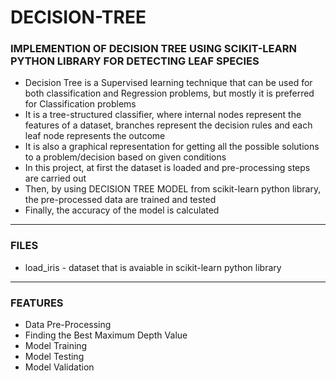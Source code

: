 # DECISION-TREE

### IMPLEMENTION OF DECISION TREE USING SCIKIT-LEARN PYTHON LIBRARY FOR DETECTING LEAF SPECIES

- Decision Tree is a Supervised learning technique that can be used for both classification and Regression problems, but mostly it is preferred for Classification problems
- It is a tree-structured classifier, where internal nodes represent the features of a dataset, branches represent the decision rules and each leaf node represents the outcome
- It is also a graphical representation for getting all the possible solutions to a problem/decision based on given conditions
- In this project, at first the dataset is loaded and pre-processing steps are carried out
- Then, by using DECISION TREE MODEL from scikit-learn python library, the pre-processed data are trained and tested
- Finally, the accuracy of the model is calculated

-----

### FILES

- load_iris - dataset that is avaiable in scikit-learn python library

-----

### FEATURES

- Data Pre-Processing
- Finding the Best Maximum Depth Value
- Model Training
- Model Testing
- Model Validation

